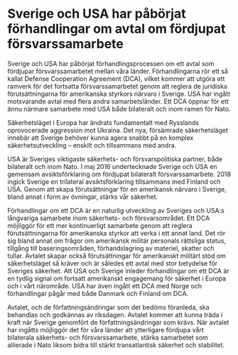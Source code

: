 # Sverige och USA har påbörjat förhandlingar om avtal om fördjupat försvarssamarbete

Sverige och USA har påbörjat förhandlingsprocessen om ett avtal som fördjupar försvarssamarbetet mellan våra länder. Förhandlingarna rör ett så kallat Defense Cooperation Agreement (DCA), vilket kommer att utgöra ett ramverk för det fortsatta försvarssamarbetet genom att reglera de juridiska förutsättningarna för amerikanska styrkors närvaro i Sverige. USA har ingått motsvarande avtal med flera andra samarbetsländer. Ett DCA öppnar för ett ännu närmare samarbete med USA både bilateralt och inom ramen för Nato.

Säkerhetsläget i Europa har ändrats fundamentalt med Rysslands oprovocerade aggression mot Ukraina. Det nya, försämrade säkerhetsläget innebär att Sverige behöver kunna agera snabbt på en komplex säkerhetsutveckling – enskilt och tillsammans med andra.

USA är Sveriges viktigaste säkerhets- och försvarspolitiska partner, både bilateralt och inom Nato. I maj 2016 undertecknade Sverige och USA en gemensam avsiktsförklaring om fördjupat bilateralt försvarssamarbete. 2018 ingick Sverige en trilateral avsiktsförklaring tillsammans med Finland och USA. Genom att skapa förutsättningar för en amerikansk närvaro i Sverige, bland annat i form av övningar, stärks vår säkerhet.

Förhandlingar om ett DCA är en naturlig utveckling av Sveriges och USA:s långvariga samarbete inom säkerhets- och försvarsområdet. Ett DCA möjliggör för ett mer kontinuerligt samarbete genom att reglera förutsättningarna för amerikanska styrkor att verka i ett annat land. Det rör sig bland annat om frågor om amerikansk militär personals rättsliga status, tillgång till baseringsområden, förhandslagring av materiel, skatter och tullar. Avtalet skapar också förutsättningar för amerikanskt militärt stöd om säkerhetsläget så kräver och är således ett avtal med stor betydelse för Sveriges säkerhet. Att USA och Sverige inleder förhandlingar om ett DCA är en tydlig signal om fortsatt amerikanskt engagemang för säkerhet i Europa och i vårt närområde. USA har även ingått ett DCA med Norge och förhandlingar pågår med både Danmark och Finland om DCA.

Avtalet, och de författningsändringar som det bedöms föranleda, ska behandlas och godkännas av riksdagen. Avtalet kommer att kunna träda i kraft när Sverige genomfört de författningsändringar som krävs. När avtalet har ingåtts möjliggör det för våra länder att ytterligare fördjupa vårt bilaterala säkerhets- och försvarssamarbete, stärka samarbetet som allierade i Nato liksom bidra till stärkt transatlantisk säkerhet och stabilitet.
